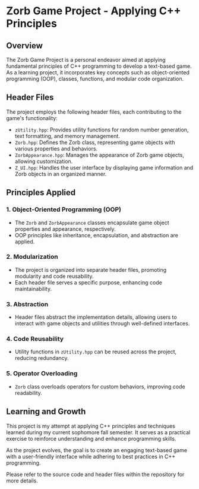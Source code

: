 # Zorb Game Project - Applying C++ Principles

## Overview
The Zorb Game Project is a personal endeavor aimed at applying fundamental principles of C++ programming to develop a text-based game. As a learning project, it incorporates key concepts such as object-oriented programming (OOP), classes, functions, and modular code organization.

## Header Files
The project employs the following header files, each contributing to the game's functionality:

- `zUtility.hpp`: Provides utility functions for random number generation, text formatting, and memory management.
- `Zorb.hpp`: Defines the Zorb class, representing game objects with various properties and behaviors.
- `ZorbAppearance.hpp`: Manages the appearance of Zorb game objects, allowing customization.
- `Z_UI.hpp`: Handles the user interface by displaying game information and Zorb objects in an organized manner.

## Principles Applied
### 1. Object-Oriented Programming (OOP)
- The `Zorb` and `ZorbAppearance` classes encapsulate game object properties and appearance, respectively.
- OOP principles like inheritance, encapsulation, and abstraction are applied.

### 2. Modularization
- The project is organized into separate header files, promoting modularity and code reusability.
- Each header file serves a specific purpose, enhancing code maintainability.

### 3. Abstraction
- Header files abstract the implementation details, allowing users to interact with game objects and utilities through well-defined interfaces.

### 4. Code Reusability
- Utility functions in `zUtility.hpp` can be reused across the project, reducing redundancy.

### 5. Operator Overloading
- `Zorb` class overloads operators for custom behaviors, improving code readability.

## Learning and Growth
This project is my attempt at applying C++ principles and techniques learned during my current sophomore fall semester. It serves as a practical exercise to reinforce understanding and enhance programming skills.

As the project evolves, the goal is to create an engaging text-based game with a user-friendly interface while adhering to best practices in C++ programming.

Please refer to the source code and header files within the repository for more details.
